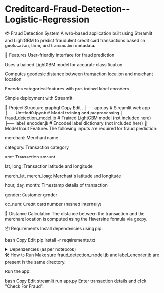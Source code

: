 # Creditcard-Fraud-Detection--Logistic-Regression
💳 Fraud Detection System
A web-based application built using Streamlit and LightGBM to predict fraudulent credit card transactions based on geolocation, time, and transaction metadata.

🚀 Features
User-friendly interface for fraud prediction

Uses a trained LightGBM model for accurate classification

Computes geodesic distance between transaction location and merchant location

Encodes categorical features with pre-trained label encoders

Simple deployment with Streamlit

📁 Project Structure
graphql
Copy
Edit
.
├── app.py                # Streamlit web app
├── Untitled0.ipynb       # Model training and preprocessing
├── fraud_detection_model.jb   # Trained LightGBM model (not included here)
├── label_encoder.jb           # Encoded label dictionary (not included here)
🧠 Model Input Features
The following inputs are required for fraud prediction:

merchant: Merchant name

category: Transaction category

amt: Transaction amount

lat, long: Transaction latitude and longitude

merch_lat, merch_long: Merchant's latitude and longitude

hour, day, month: Timestamp details of transaction

gender: Customer gender

cc_num: Credit card number (hashed internally)

🧮 Distance Calculation
The distance between the transaction and the merchant location is computed using the Haversine formula via geopy.

📦 Requirements
Install dependencies using pip:

bash
Copy
Edit
pip install -r requirements.txt
<details> <summary>Dependencies (as per notebook)</summary>
pandas

numpy

lightgbm

seaborn

matplotlib

scikit-learn

imbalanced-learn

joblib

streamlit

geopy

</details>
🛠️ How to Run
Make sure fraud_detection_model.jb and label_encoder.jb are present in the same directory.

Run the app:

bash
Copy
Edit
streamlit run app.py
Enter transaction details and click "Check For Fraud".
